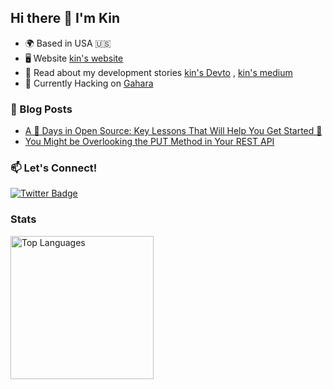 ## Hi there 👋 I'm Kin

- 🌍 Based in USA 🇺🇸
- 🖥️ Website [kin's website](https://kinhong.vercel.app/)
- 📖 Read about my development stories [kin's Devto](https://dev.to/k1nho) , [kin's medium](https://medium.com/@k1nho)
- 👾 Currently Hacking on [Gahara](https://github.com/Gahara-Editor/gahara)

### 📝 Blog Posts

<!-- BLOG-POST-LIST:START -->
- [A 💯 Days in Open Source: Key Lessons That Will Help You Get Started 🚀](https://dev.to/k1nho/a-days-in-open-source-key-lessons-that-will-help-you-get-started-4e38)
- [You Might be Overlooking the PUT Method in Your REST API](https://dev.to/k1nho/you-might-be-overlooking-the-put-method-in-your-rest-api-2b1h)
<!-- BLOG-POST-LIST:END -->

### 📫 Let's Connect!

[![Twitter Badge](https://img.shields.io/badge/-@Kinho_nth-1ca0f1?style=flat&labelColor=1ca0f1&logo=twitter&logoColor=white)](https://twitter.com/Kinho_nth)

### Stats

<div style="display: flex;"> 
  <img src="https://github-readme-stats.vercel.app/api/top-langs/?username=k1nho&layout=compact&langs_count=10&title_color=0891b2&text_color=e4e4e7&icon_color=0891b2&bg_color=3f3f46&hide_border=true&locale=en&custom_title=Top%20%Languages" alt="Top Languages" height="229" />
</div>

<!---
k1nho/k1nho is a ✨ special ✨ repository because its `README.md` (this file) appears on your GitHub profile.
You can click the Preview link to take a look at your changes.
--->
